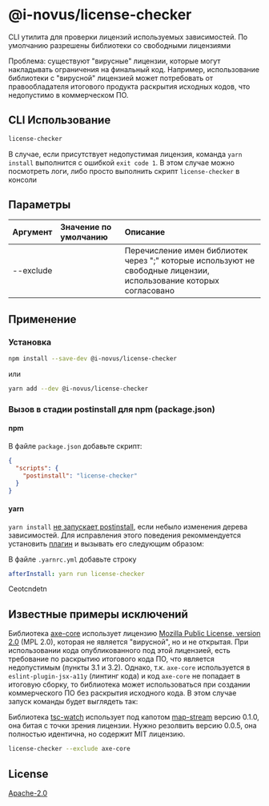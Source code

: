# @i-novus/license-checker

CLI утилита для проверки лицензий используемых зависимостей. По умолчанию разрешены библиотеки со свободными лицензиями

Проблема: существуют "вирусные" лицензии, которые могут накладывать ограничения на финальный код.
Например, использование библиотеки с "вирусной" лицензией может потребовать от правообладателя итогового продукта раскрытия исходных кодов, что недопустимо в коммерческом ПО.

## CLI Использование

```bash
license-checker
```

В случае, если присутствует недопустимая лицензия, команда `yarn install` выполнится с ошибкой `exit code 1`.
В этом случае можно посмотреть логи, либо просто выполнить скрипт `license-checker` в консоли

## Параметры

| Аргумент  | Значение по умолчанию | Описание                                                                                                          |
|:----------|:----------------------|:------------------------------------------------------------------------------------------------------------------|
| --exclude |                       | Перечисление имен библиотек через ";" которые используют не свободные лицензии, использование которых согласовано |

## Применение

### Установка

```bash
npm install --save-dev @i-novus/license-checker
```

или

```bash
yarn add --dev @i-novus/license-checker
```

### Вызов в стадии postinstall для npm (package.json)
#### npm
В файле `package.json` добавьте скрипт:

```json
{
  "scripts": {
    "postinstall": "license-checker"
  }
}
```

#### yarn

`yarn install` [не запускает postinstall](https://github.com/yarnpkg/yarn/issues/5476), если небыло изменения дерева зависимостей.
Для исправления этого поведения рекоммендуется установить [плагин](https://github.com/mhassan1/yarn-plugin-after-install) и вызывать его следующим образом:

В файле `.yarnrc.yml` добавьте строку

```yml
afterInstall: yarn run license-checker
```

Ceotcndetn

## Известные примеры исключений

Библиотека [axe-core](https://github.com/dequelabs/axe-core/tree/develop) использует лицензию [Mozilla Public License, version 2.0](https://www.mozilla.org/en-US/MPL/2.0/) (MPL 2.0),
которая не является "вирусной", но и не открытая. При использовании кода опубликованного под этой лицензией,
есть требование по раскрытию итогового кода ПО, что является недопустимым (пункты 3.1 и 3.2).
Однако, т.к. `axe-core` используется в `eslint-plugin-jsx-a11y` (линтинг кода) и код `axe-core` не попадает в итоговую сборку,
то библиотека может использоваться при создании коммерческого ПО без раскрытия исходного кода.
В этом случае запуск команды будет выглядеть так:

Библиотека [tsc-watch](https://www.npmjs.com/package/tsc-watch) использует под капотом [map-stream](https://www.npmjs.com/package/map-stream)
версию 0.1.0, она битая с точки зрения лицензии. Нужно резолвить версию 0.0.5, она полностью идентична, но содержит MIT лицензию.

```bash
license-checker --exclude axe-core
```

## License

[Apache-2.0](./LICENSE)
